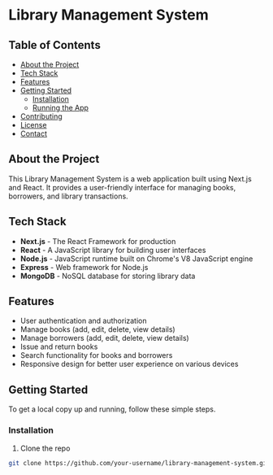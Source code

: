 # Library Management System

## Table of Contents

- [About the Project](#about-the-project)
- [Tech Stack](#tech-stack)
- [Features](#features)
- [Getting Started](#getting-started)
  - [Installation](#installation)
  - [Running the App](#running-the-app)
- [Contributing](#contributing)
- [License](#license)
- [Contact](#contact)

## About the Project

This Library Management System is a web application built using Next.js and React. It provides a user-friendly interface for managing books, borrowers, and library transactions.

## Tech Stack

- **Next.js** - The React Framework for production
- **React** - A JavaScript library for building user interfaces
- **Node.js** - JavaScript runtime built on Chrome's V8 JavaScript engine
- **Express** - Web framework for Node.js
- **MongoDB** - NoSQL database for storing library data

## Features

- User authentication and authorization
- Manage books (add, edit, delete, view details)
- Manage borrowers (add, edit, delete, view details)
- Issue and return books
- Search functionality for books and borrowers
- Responsive design for better user experience on various devices

## Getting Started

To get a local copy up and running, follow these simple steps.

### Installation

1. Clone the repo

```sh
git clone https://github.com/your-username/library-management-system.git
